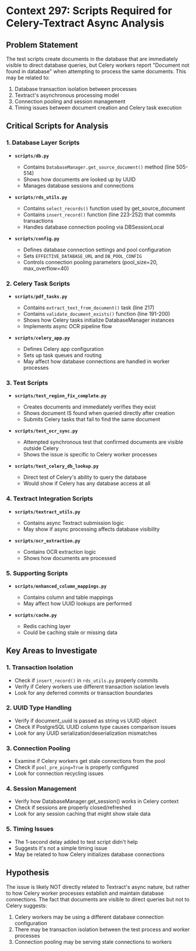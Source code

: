 # Context 297: Scripts Required for Celery-Textract Async Analysis

## Problem Statement
The test scripts create documents in the database that are immediately visible to direct database queries, but Celery workers report "Document not found in database" when attempting to process the same documents. This may be related to:
1. Database transaction isolation between processes
2. Textract's asynchronous processing model
3. Connection pooling and session management
4. Timing issues between document creation and Celery task execution

## Critical Scripts for Analysis

### 1. Database Layer Scripts
- **`scripts/db.py`**
  - Contains `DatabaseManager.get_source_document()` method (line 505-514)
  - Shows how documents are looked up by UUID
  - Manages database sessions and connections

- **`scripts/rds_utils.py`**
  - Contains `select_records()` function used by get_source_document
  - Contains `insert_record()` function (line 223-252) that commits transactions
  - Handles database connection pooling via DBSessionLocal

- **`scripts/config.py`**
  - Defines database connection settings and pool configuration
  - Sets `EFFECTIVE_DATABASE_URL` and `DB_POOL_CONFIG`
  - Controls connection pooling parameters (pool_size=20, max_overflow=40)

### 2. Celery Task Scripts
- **`scripts/pdf_tasks.py`**
  - Contains `extract_text_from_document()` task (line 217)
  - Contains `validate_document_exists()` function (line 191-200)
  - Shows how Celery tasks initialize DatabaseManager instances
  - Implements async OCR pipeline flow

- **`scripts/celery_app.py`**
  - Defines Celery app configuration
  - Sets up task queues and routing
  - May affect how database connections are handled in worker processes

### 3. Test Scripts
- **`scripts/test_region_fix_complete.py`**
  - Creates documents and immediately verifies they exist
  - Shows document IS found when queried directly after creation
  - Submits Celery tasks that fail to find the same document

- **`scripts/test_ocr_sync.py`**
  - Attempted synchronous test that confirmed documents are visible outside Celery
  - Shows the issue is specific to Celery worker processes

- **`scripts/test_celery_db_lookup.py`**
  - Direct test of Celery's ability to query the database
  - Would show if Celery has any database access at all

### 4. Textract Integration Scripts
- **`scripts/textract_utils.py`**
  - Contains async Textract submission logic
  - May show if async processing affects database visibility

- **`scripts/ocr_extraction.py`**
  - Contains OCR extraction logic
  - Shows how documents are processed

### 5. Supporting Scripts
- **`scripts/enhanced_column_mappings.py`**
  - Contains column and table mappings
  - May affect how UUID lookups are performed

- **`scripts/cache.py`**
  - Redis caching layer
  - Could be caching stale or missing data

## Key Areas to Investigate

### 1. Transaction Isolation
- Check if `insert_record()` in `rds_utils.py` properly commits
- Verify if Celery workers use different transaction isolation levels
- Look for any deferred commits or transaction boundaries

### 2. UUID Type Handling
- Verify if document_uuid is passed as string vs UUID object
- Check if PostgreSQL UUID column type causes comparison issues
- Look for any UUID serialization/deserialization mismatches

### 3. Connection Pooling
- Examine if Celery workers get stale connections from the pool
- Check if `pool_pre_ping=True` is properly configured
- Look for connection recycling issues

### 4. Session Management
- Verify how DatabaseManager.get_session() works in Celery context
- Check if sessions are properly closed/refreshed
- Look for any session caching that might show stale data

### 5. Timing Issues
- The 1-second delay added to test script didn't help
- Suggests it's not a simple timing issue
- May be related to how Celery initializes database connections

## Hypothesis
The issue is likely NOT directly related to Textract's async nature, but rather to how Celery worker processes establish and maintain database connections. The fact that documents are visible to direct queries but not to Celery suggests:
1. Celery workers may be using a different database connection configuration
2. There may be transaction isolation between the test process and worker processes
3. Connection pooling may be serving stale connections to workers